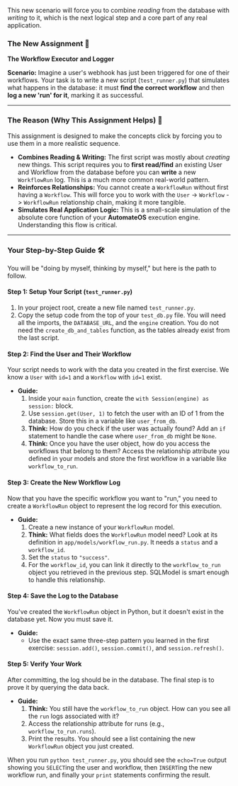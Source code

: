 This new scenario will force you to combine _reading_ from the database with _writing_ to it, which is the next logical step and a core part of any real application.

### The New Assignment 🎯

**The Workflow Executor and Logger**

**Scenario:** Imagine a user's webhook has just been triggered for one of their workflows. Your task is to write a new script (`test_runner.py`) that simulates what happens in the database: it must **find the correct workflow** and then **log a new 'run' for it**, marking it as successful.

---

### The Reason (Why This Assignment Helps) 🤔

This assignment is designed to make the concepts click by forcing you to use them in a more realistic sequence.

-   **Combines Reading & Writing:** The first script was mostly about _creating_ new things. This script requires you to **first read/find** an existing User and Workflow from the database before you can **write** a new `WorkflowRun` log. This is a much more common real-world pattern.
-   **Reinforces Relationships:** You cannot create a `WorkflowRun` without first having a `Workflow`. This will force you to work with the `User` -> `Workflow` -> `WorkflowRun` relationship chain, making it more tangible.
-   **Simulates Real Application Logic:** This is a small-scale simulation of the absolute core function of your **AutomateOS** execution engine. Understanding this flow is critical.

---

### Your Step-by-Step Guide 🛠️

You will be "doing by myself, thinking by myself," but here is the path to follow.

#### Step 1: Setup Your Script (`test_runner.py`)

1.  In your project root, create a new file named `test_runner.py`.
2.  Copy the setup code from the top of your `test_db.py` file. You will need all the imports, the `DATABASE_URL`, and the `engine` creation. You do not need the `create_db_and_tables` function, as the tables already exist from the last script.

#### Step 2: Find the User and Their Workflow

Your script needs to work with the data you created in the first exercise. We know a `User` with `id=1` and a `Workflow` with `id=1` exist.

-   **Guide:**
    1.  Inside your `main` function, create the `with Session(engine) as session:` block.
    2.  Use `session.get(User, 1)` to fetch the user with an ID of 1 from the database. Store this in a variable like `user_from_db`.
    3.  **Think:** How do you check if the user was actually found? Add an `if` statement to handle the case where `user_from_db` might be `None`.
    4.  **Think:** Once you have the user object, how do you access the workflows that belong to them? Access the relationship attribute you defined in your models and store the first workflow in a variable like `workflow_to_run`.

#### Step 3: Create the New Workflow Log

Now that you have the specific workflow you want to "run," you need to create a `WorkflowRun` object to represent the log record for this execution.

-   **Guide:**
    1.  Create a new instance of your `WorkflowRun` model.
    2.  **Think:** What fields does the `WorkflowRun` model need? Look at its definition in `app/models/workflow_run.py`. It needs a `status` and a `workflow_id`.
    3.  Set the `status` to `"success"`.
    4.  For the `workflow_id`, you can link it directly to the `workflow_to_run` object you retrieved in the previous step. SQLModel is smart enough to handle this relationship.

#### Step 4: Save the Log to the Database

You've created the `WorkflowRun` object in Python, but it doesn't exist in the database yet. Now you must save it.

-   **Guide:**
    -   Use the exact same three-step pattern you learned in the first exercise: `session.add()`, `session.commit()`, and `session.refresh()`.

#### Step 5: Verify Your Work

After committing, the log should be in the database. The final step is to prove it by querying the data back.

-   **Guide:**
    1.  **Think:** You still have the `workflow_to_run` object. How can you see all the `run` logs associated with it?
    2.  Access the relationship attribute for runs (e.g., `workflow_to_run.runs`).
    3.  Print the results. You should see a list containing the new `WorkflowRun` object you just created.

When you run `python test_runner.py`, you should see the `echo=True` output showing you `SELECT`ing the user and workflow, then `INSERT`ing the new workflow run, and finally your `print` statements confirming the result.
